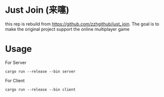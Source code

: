 # Just Join (来噻)

this rep is rebuild from https://github.com/zzhgithub/just_join. The goal is to make the original project support the online multiplayer game

# Usage
For Server
```shell
cargo run --release --bin server
```


For Client
```shell
cargo run --release --bin client
```